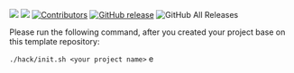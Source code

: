 [![](https://goreportcard.com/badge/linuxsuren/github-go)](https://goreportcard.com/report/linuxsuren/github-go)
[![](http://img.shields.io/badge/godoc-reference-5272B4.svg?style=flat-square)](https://godoc.org/github.com/linuxsuren/github-go)
[![Contributors](https://img.shields.io/github/contributors/linuxsuren/github-go.svg)](https://github.com/linuxsuren/github-go/graphs/contributors)
[![GitHub release](https://img.shields.io/github/release/linuxsuren/github-go.svg?label=release)](https://github.com/linuxsuren/github-go/releases/latest)
![GitHub All Releases](https://img.shields.io/github/downloads/linuxsuren/github-go/total)

Please run the following command, after you created your project base on this template repository:

`./hack/init.sh <your project name>`
e

